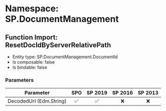 # Namespace: SP.DocumentManagement

## Function Import: ResetDocIdByServerRelativePath

- Entity type: SP.DocumentManagement.DocumentId
- Is composable: false
- Is bindable: false

### Parameters

Parameter | SPO | SP 2019 | SP 2016 | SP 2013
----------|:---:|:-------:|:-------:|:-------:
DecodedUrl (Edm.String) | ✅ | ✅ | ❌ | ❌